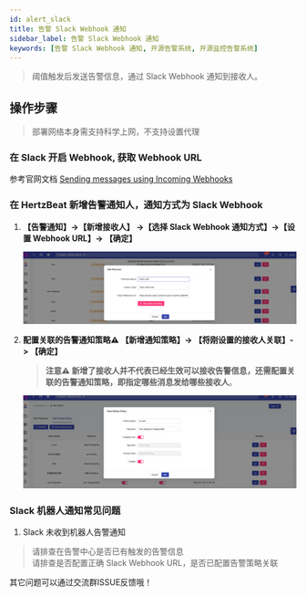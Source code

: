 ```yaml
---
id: alert_slack  
title: 告警 Slack Webhook 通知      
sidebar_label: 告警 Slack Webhook 通知      
keywords: [告警 Slack Webhook 通知, 开源告警系统, 开源监控告警系统]
---
```


> 阈值触发后发送告警信息，通过 Slack Webhook 通知到接收人。

## 操作步骤

> 部署网络本身需支持科学上网，不支持设置代理

### 在 Slack 开启 Webhook, 获取 Webhook URL

参考官网文档 [Sending messages using Incoming Webhooks](https://api.slack.com/messaging/webhooks)

### 在 HertzBeat 新增告警通知人，通知方式为 Slack Webhook

1. **【告警通知】->【新增接收人】 ->【选择 Slack Webhook 通知方式】->【设置 Webhook URL】-> 【确定】**

    ![email](/img/docs/help/slack-bot-1.png)

2. **配置关联的告警通知策略⚠️ 【新增通知策略】-> 【将刚设置的接收人关联】-> 【确定】**

    > **注意⚠️ 新增了接收人并不代表已经生效可以接收告警信息，还需配置关联的告警通知策略，即指定哪些消息发给哪些接收人**。

    ![email](/img/docs/help/alert-notice-policy.png)

### Slack 机器人通知常见问题

1. Slack 未收到机器人告警通知

> 请排查在告警中心是否已有触发的告警信息  
> 请排查是否配置正确 Slack Webhook URL，是否已配置告警策略关联

其它问题可以通过交流群ISSUE反馈哦！
